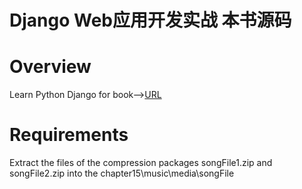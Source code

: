 # Django Web应用开发实战 本书源码
# Overview
Learn Python Django for book--><a href="https://item.jd.com/12460562.html">URL</a>
# Requirements
Extract the files of the compression packages songFile1.zip and songFile2.zip into the chapter15\music\media\songFile
